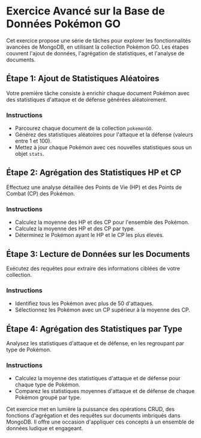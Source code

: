# Exercice Avancé sur la Base de Données Pokémon GO

Cet exercice propose une série de tâches pour explorer les fonctionnalités avancées de MongoDB, en utilisant la collection Pokémon GO. Les étapes couvrent l'ajout de données, l'agrégation de statistiques, et l'analyse de documents.

## Étape 1: Ajout de Statistiques Aléatoires

Votre première tâche consiste à enrichir chaque document Pokémon avec des statistiques d'attaque et de défense générées aléatoirement.

### Instructions

- Parcourez chaque document de la collection `pokemonGO`.
- Générez des statistiques aléatoires pour l'attaque et la défense (valeurs entre 1 et 100).
- Mettez à jour chaque Pokémon avec ces nouvelles statistiques sous un objet `stats`.

## Étape 2: Agrégation des Statistiques HP et CP

Effectuez une analyse détaillée des Points de Vie (HP) et des Points de Combat (CP) des Pokémon.

### Instructions

- Calculez la moyenne des HP et des CP pour l'ensemble des Pokémon.
- Calculez la moyenne des HP et des CP par type.
- Déterminez le Pokémon ayant le HP et le CP les plus élevés.

## Étape 3: Lecture de Données sur les Documents

Exécutez des requêtes pour extraire des informations ciblées de votre collection.

### Instructions

- Identifiez tous les Pokémon avec plus de 50 d'attaques.
- Sélectionnez les Pokémon avec un CP supérieur à la moyenne des CP.

## Étape 4: Agrégation des Statistiques par Type

Analysez les statistiques d'attaque et de défense, en les regroupant par type de Pokémon.

### Instructions

- Calculez la moyenne des statistiques d'attaque et de défense pour chaque type de Pokémon.
- Comparez les statistiques moyennes d'attaque et de défense de chaque Pokémon groupé par type.

Cet exercice met en lumière la puissance des opérations CRUD, des fonctions d'agrégation et des requêtes sur documents imbriqués dans MongoDB. Il offre une occasion d'appliquer ces concepts à un ensemble de données ludique et engageant.
